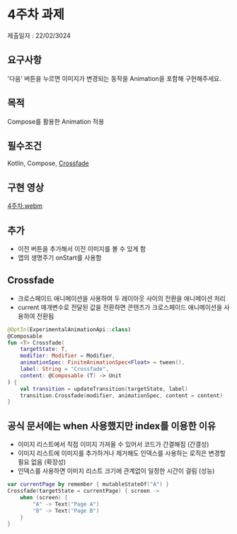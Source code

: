 # 4주차 과제
제출일자 : 22/02/3024

## 요구사항
'다음' 버튼을 누르면 이미지가 변경되는 동작을 Animation을 포함해 구현해주세요.

## 목적
Compose를 활용한 Animation 적용

## 필수조건
Kotlin, Compose, [Crossfade](https://developer.android.com/jetpack/compose/animation?hl=ko#crossfade)

## 구현 영상
[4주차.webm](https://github.com/vmkmym/android-templates/assets/71699054/6dac17da-b7e9-43d3-952c-ea0a1245c625)

## 추가
- 이전 버튼을 추가해서 이전 이미지를 볼 수 있게 함
- 앱의 생명주기 onStart를 사용함

## Crossfade
- 크로스페이드 애니메이션을 사용하여 두 레이아웃 사이의 전환을 애니메이션 처리
- current 매개변수로 전달된 값을 전환하면 콘텐츠가 크로스페이드 애니메이션을 사용하여 전환됨

```Kotlin
@OptIn(ExperimentalAnimationApi::class)
@Composable
fun <T> Crossfade(
    targetState: T,
    modifier: Modifier = Modifier,
    animationSpec: FiniteAnimationSpec<Float> = tween(),
    label: String = "Crossfade",
    content: @Composable (T) -> Unit
) {
    val transition = updateTransition(targetState, label)
    transition.Crossfade(modifier, animationSpec, content = content)
}
```

## 공식 문서에는 when 사용했지만 index를 이용한 이유
- 이미지 리스트에서 직접 이미지 가져올 수 있어서 코드가 간결해짐 (간결성)
- 이미지 리스트에 이미지를 추가하거나 제거해도 인덱스를 사용하는 로직은 변경할 필요 없음 (확장성)
- 인덱스를 사용하면 이미지 리스트 크기에 관계없이 일정한 시간이 걸림 (성능)
```Kotlin
var currentPage by remember { mutableStateOf("A") }
Crossfade(targetState = currentPage) { screen ->
    when (screen) {
        "A" -> Text("Page A")
        "B" -> Text("Page B")
    }
}
```
